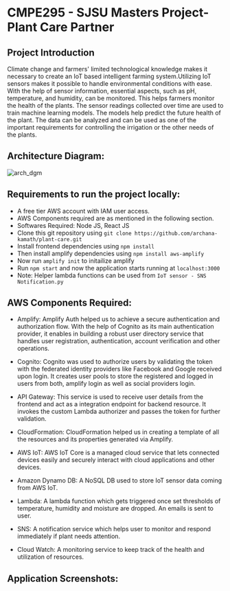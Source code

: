 # CMPE295 - SJSU Masters Project- Plant Care Partner

## Project Introduction

Climate change and farmers' limited technological knowledge makes it necessary to create an IoT based intelligent farming system.Utilizing IoT sensors makes it possible to handle environmental conditions with ease. With the help of sensor information, essential aspects, such as pH, temperature, and humidity, can be monitored. This helps farmers monitor the health of the plants. The sensor readings collected over time are used to train machine learning models. The models help predict the future health of the plant. The data can be analyzed and can be used as one of the important requirements for controlling the irrigation or the other needs of the plants.

## Architecture Diagram:

![arch_dgm](https://github.com/archana-kamath/plant-care/assets/27188674/411712b6-82d4-45dc-b9bc-c170d8a300c3)

## Requirements to run the project locally:

* A free tier AWS account with IAM user access.
* AWS Components required are as mentioned in the following section.
* Softwares Required: Node JS, React JS
* Clone this git repository using ```git clone https://github.com/archana-kamath/plant-care.git```
* Install frontend dependencies using ```npm install```
* Then install amplify dependencies using ```npm install aws-amplify```
* Now run ```amplify init``` to initailize amplify
* Run ```npm start``` and now the application starts running at ```localhost:3000```
* Note: Helper lambda functions can be used from ```IoT sensor - SNS Notification.py```

## AWS Components Required:

* Amplify: Amplify Auth helped us to achieve a secure authentication and authorization flow. With the help of Cognito as its main authentication provider, it enables in                  building a  robust user directory service that handles user registration, authentication, account verification and other operations.   

* Cognito: Cognito was used to authorize users by validating the token with the federated identity providers like Facebook and Google received upon login. It creates user                pools to store the registered and logged in users from both, amplify login as well as social providers login.

* API Gateway: This service is used to receive user details from the frontend and act as a integration endpoint for backend resource. It invokes the custom Lambda authorizer                 and passes the token for further validation.

* CloudFormation:  CloudFormation helped us in creating a template of all the resources and its properties generated via Amplify. 

* AWS IoT: AWS IoT Core is a managed cloud service that lets connected devices easily and securely interact with cloud applications and other devices.

* Amazon Dynamo DB: A NoSQL DB used to store IoT sensor data coming from AWS IoT. 

* Lambda: A lambda function which gets triggered once set thresholds of temperature, humidity and moisture are dropped. An emails is sent to user. 

* SNS: A notification service which helps user to monitor and respond immediately if plant needs attention.

* Cloud Watch: A monitoring service to keep track of the health and utilization of resources.

## Application Screenshots:
